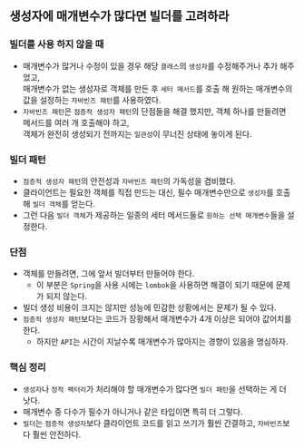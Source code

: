 ## 생성자에 매개변수가 많다면 빌더를 고려하라

### 빌더를 사용 하지 않을 때
* 매개변수가 많거나 수정이 있을 경우 해당 `클래스`의 `생성자`를 수정해주거나 추가 해주었고,   
 매개변수가 없는 생성자로 객체를 만든 후 `세터 메서드`를 호출 해 원하는 매개변수의 값을 설정하는 `자바빈즈 패턴`를 사용하였다.
* `자바빈즈 패턴`은 `점층적 생성자 패턴`의 단점들을 해결 했지만, 객체 하나를 만들려면 메서드를 여러 개 호출해야 하고,   
 객체가 완전히 생성되기 전까지는 `일관성`이 무너진 상태에 놓이게 된다.


### 빌더 패턴
* `점층적 생성자 패턴`의 안전성과 `자바빈즈 패턴`의 가독성을 겸비했다.
* 클라이언트는 필요한 객체를 직접 만드는 대신, 필수 매개변수만으로 `생성자`를 호출해 `빌더 객체`를 얻는다.
* 그런 다음 `빌더 객체`가 제공하는 일종의 세터 메서드들로 `원하는 선택 매개변수`들을 설정한다.


### 단점
* 객체를 만들려면, 그에 앞서 빌더부터 만들어야 한다.
  * 이 부분은 `Spring`을 사용 시에는 `lombok`을 사용하면 해결이 되기 때문에 문제가 되지 않는다.
* 빌더 생성 비용이 크지는 않지만 성능에 민감한 상황에서는 문제가 될 수 있다.
* `점층적 생성자 패턴`보다는 코드가 장황해서 매개변수가 4개 이상은 되어야 값어치를 한다.
  * 하지만 `API`는 시간이 지날수록 매개변수가 많아지는 경향이 있음을 명심하자.


### 핵심 정리
* `생성자`나 `정적 팩터리`가 처리해야 할 매개변수가 많다면 `빌더 패턴`을 선택하는 게 더 낫다.
* 매개변수 중 다수가 필수가 아니거나 같은 타입이면 특히 더 그렇다.
* `빌더`는 `점층적 생성자`보다 클라이언트 코드를 읽고 쓰기가 훨씬 간결하고, `자바빈즈`보다 훨씬 안전하다.